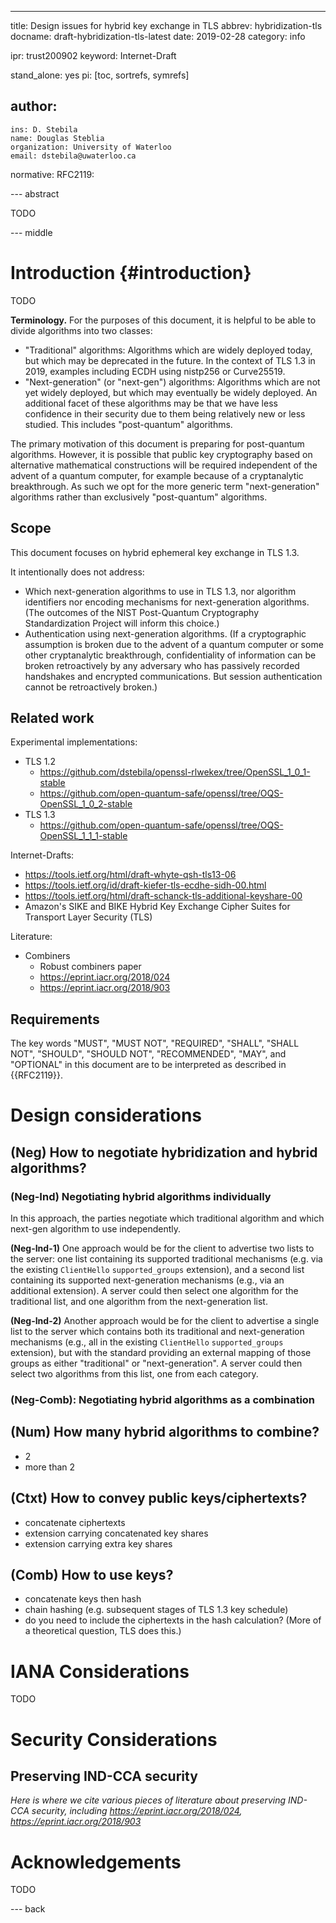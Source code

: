 ---
title: Design issues for hybrid key exchange in TLS
abbrev: hybridization-tls
docname: draft-hybridization-tls-latest
date: 2019-02-28
category: info

ipr: trust200902
keyword: Internet-Draft

stand_alone: yes
pi: [toc, sortrefs, symrefs]

author:
  -
    ins: D. Stebila
    name: Douglas Steblia
    organization: University of Waterloo
    email: dstebila@uwaterloo.ca

normative:
  RFC2119:

--- abstract

TODO

--- middle

# Introduction {#introduction}

TODO

**Terminology.** For the purposes of this document, it is helpful to be able to divide algorithms into two classes:

- "Traditional" algorithms: Algorithms which are widely deployed today, but which may be deprecated in the future.  In the context of TLS 1.3 in 2019, examples including ECDH using nistp256 or Curve25519.
- "Next-generation" (or "next-gen") algorithms: Algorithms which are not yet widely deployed, but which may eventually be widely deployed.  An additional facet of these algorithms may be that we have less confidence in their security due to them being relatively new or less studied.  This includes "post-quantum" algorithms.

The primary motivation of this document is preparing for post-quantum algorithms.  However, it is possible that public key cryptography based on alternative mathematical constructions will be required independent of the advent of a quantum computer, for example because of a cryptanalytic breakthrough.  As such we opt for the more generic term "next-generation" algorithms rather than exclusively "post-quantum" algorithms.

## Scope

This document focuses on hybrid ephemeral key exchange in TLS 1.3.  

It intentionally does not address:

- Which next-generation algorithms to use in TLS 1.3, nor algorithm identifiers nor encoding mechanisms for next-generation algorithms.  (The outcomes of the NIST Post-Quantum Cryptography Standardization Project will inform this choice.)
- Authentication using next-generation algorithms.  (If a cryptographic assumption is broken due to the advent of a quantum computer or some other cryptanalytic breakthrough, confidentiality of information can be broken retroactively by any adversary who has passively recorded handshakes and encrypted communications.  But session authentication cannot be retroactively broken.)

## Related work

Experimental implementations:

- TLS 1.2
    - https://github.com/dstebila/openssl-rlwekex/tree/OpenSSL_1_0_1-stable
    - https://github.com/open-quantum-safe/openssl/tree/OQS-OpenSSL_1_0_2-stable
- TLS 1.3
    - https://github.com/open-quantum-safe/openssl/tree/OQS-OpenSSL_1_1_1-stable

Internet-Drafts:

- https://tools.ietf.org/html/draft-whyte-qsh-tls13-06
- https://tools.ietf.org/id/draft-kiefer-tls-ecdhe-sidh-00.html
- https://tools.ietf.org/html/draft-schanck-tls-additional-keyshare-00
- Amazon's SIKE and BIKE Hybrid Key Exchange Cipher Suites for Transport Layer Security (TLS)

Literature:

- Combiners
    - Robust combiners paper
    - https://eprint.iacr.org/2018/024
    - https://eprint.iacr.org/2018/903

## Requirements

The key words "MUST", "MUST NOT", "REQUIRED", "SHALL", "SHALL NOT",
"SHOULD", "SHOULD NOT", "RECOMMENDED", "MAY", and "OPTIONAL" in this
document are to be interpreted as described in {{RFC2119}}.

# Design considerations

## (Neg) How to negotiate hybridization and hybrid algorithms?

### (Neg-Ind) Negotiating hybrid algorithms individually

In this approach, the parties negotiate which traditional algorithm and which next-gen algorithm to use independently.  

**(Neg-Ind-1)** One approach would be for the client to advertise two lists to the server: one list containing its supported traditional mechanisms (e.g. via the existing `ClientHello` `supported_groups` extension), and a second list containing its supported next-generation mechanisms (e.g., via an additional extension).  A server could then select one algorithm for the traditional list, and one algorithm from the next-generation list.

**(Neg-Ind-2)** Another approach would be for the client to advertise a single list to the server which contains both its traditional and next-generation mechanisms (e.g., all in the existing `ClientHello` `supported_groups` extension), but with the standard providing an external mapping of those groups as either "traditional" or "next-generation".  A server could then select two algorithms from this list, one from each category.

### (Neg-Comb): Negotiating hybrid algorithms as a combination

## (Num) How many hybrid algorithms to combine?

- 2
- more than 2

## (Ctxt) How to convey public keys/ciphertexts?

- concatenate ciphertexts
- extension carrying concatenated key shares
- extension carrying extra key shares

## (Comb) How to use keys?

- concatenate keys then hash
- chain hashing (e.g. subsequent stages of TLS 1.3 key schedule)
- do you need to include the ciphertexts in the hash calculation? (More of a theoretical question, TLS does this.)

# IANA Considerations

TODO

# Security Considerations

## Preserving IND-CCA security

*Here is where we cite various pieces of literature about preserving IND-CCA security, including https://eprint.iacr.org/2018/024, https://eprint.iacr.org/2018/903*

# Acknowledgements

TODO

--- back

